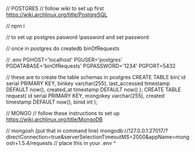 // POSTGRES
// follow wiki to set up first
https://wiki.archlinux.org/title/PostgreSQL

// npm i 

// to set up postgres pasword \password and set password 

// once in postgres do createdb binOfRequests

// .env 
PGHOST='localhost'
PGUSER='postgres'
PGDATABASE='binOfRequests'
PGPASSWORD='1234'
PGPORT=5432


// these are to create the table schemas in postgres
CREATE TABLE bin(
id serial PRIMARY KEY,
binkey varchar(255),
last_accessed timestamp DEFAULT now(),
created_at timestamp DEFAULT now()
);
CREATE TABLE request(
id serial PRIMARY KEY,
mongokey varchar(255),
created timestamp DEFAULT now(),
binid int
);

// MONGO 
// follow these instructions to set up
https://wiki.archlinux.org/title/MongoDB

// mongosh (put that in command line)
mongodb://127.0.0.1:27017/?directConnection=true&serverSelectionTimeoutMS=2000&appName=mongosh+1.5.4/requests
// place this in your .env ^

